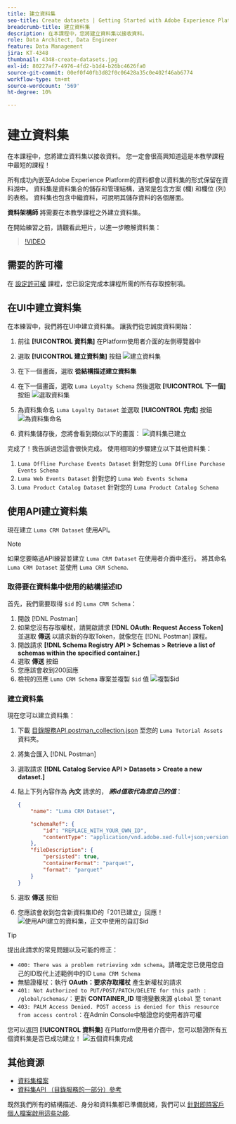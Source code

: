 ```yaml
---
title: 建立資料集
seo-title: Create datasets | Getting Started with Adobe Experience Platform for Data Architects and Data Engineers
breadcrumb-title: 建立資料集
description: 在本課程中，您將建立資料集以接收資料。
role: Data Architect, Data Engineer
feature: Data Management
jira: KT-4348
thumbnail: 4348-create-datasets.jpg
exl-id: 80227af7-4976-4fd2-b1d4-b26bc4626fa0
source-git-commit: 00ef0f40fb3d82f0c06428a35c0e402f46ab6774
workflow-type: tm+mt
source-wordcount: '569'
ht-degree: 10%

---
```


# 建立資料集

<!--15min-->

在本課程中，您將建立資料集以接收資料。 您一定會很高興知道這是本教學課程中最短的課程！

所有成功內嵌至Adobe Experience Platform的資料都會以資料集的形式保留在資料湖中。 資料集是資料集合的儲存和管理結構，通常是包含方案 (欄) 和欄位 (列) 的表格。 資料集也包含中繼資料，可說明其儲存資料的各個層面。 

**資料架構師** 將需要在本教學課程之外建立資料集。

在開始練習之前，請觀看此短片，以進一步瞭解資料集：
>[!VIDEO](https://video.tv.adobe.com/v/27269?learn=on)

## 需要的許可權

在 [設定許可權](configure-permissions.md) 課程，您已設定完成本課程所需的所有存取控制項。

<!--
* Permission items **[!UICONTROL Data Management]** > **[!UICONTROL View Datasets]** and **[!UICONTROL Manage Datasets]**
* Permission item **[!UICONTROL Sandboxes]** > `Luma Tutorial`
* User-role access to the `Luma Tutorial Platform` product profile
* Developer-role access to the `Luma Tutorial Platform` product profile (for API)
-->

## 在UI中建立資料集

在本練習中，我們將在UI中建立資料集。 讓我們從忠誠度資料開始：

1. 前往 **[!UICONTROL 資料集]** 在Platform使用者介面的左側導覽器中
1. 選取 **[!UICONTROL 建立資料集]** 按鈕
   ![建立資料集](assets/datasets-createDataset.png)

1. 在下一個畫面，選取 **從結構描述建立資料集**
1. 在下一個畫面，選取 `Luma Loyalty Schema` 然後選取 **[!UICONTROL 下一個]** 按鈕
   ![選取資料集](assets/datasets-selectSchema.png)

1. 為資料集命名 `Luma Loyalty Dataset` 並選取 **[!UICONTROL 完成]** 按鈕
   ![為資料集命名](assets/datasets-nameDataset.png)
1. 資料集儲存後，您將會看到類似以下的畫面：
   ![資料集已建立](assets/datasets-created.png)

完成了！我告訴過您這會很快完成。 使用相同的步驟建立以下其他資料集：

1. `Luma Offline Purchase Events Dataset` 針對您的 `Luma Offline Purchase Events Schema`
1. `Luma Web Events Dataset` 針對您的 `Luma Web Events Schema`
1. `Luma Product Catalog Dataset` 針對您的 `Luma Product Catalog Schema`


## 使用API建立資料集

現在建立 `Luma CRM Dataset` 使用API。

>[!NOTE]
>
>如果您要略過API練習並建立 `Luma CRM Dataset` 在使用者介面中進行。 將其命名 `Luma CRM Dataset` 並使用 `Luma CRM Schema`.

### 取得要在資料集中使用的結構描述ID

首先，我們需要取得 `$id` 的 `Luma CRM Schema`：

1. 開啟 [!DNL Postman]
1. 如果您沒有存取權杖，請開啟請求 **[!DNL OAuth: Request Access Token]** 並選取 **傳送** 以請求新的存取Token，就像您在 [!DNL Postman] 課程。
1. 開啟請求 **[!DNL Schema Registry API > Schemas > Retrieve a list of schemas within the specified container.]**
1. 選取 **傳送** 按鈕
1. 您應該會收到200回應
1. 檢視的回應 `Luma CRM Schema` 專案並複製 `$id` 值
   ![複製$id](assets/dataset-crm-getSchemaId.png)

### 建立資料集

現在您可以建立資料集：

1. 下載 [目錄服務API.postman_collection.json](https://raw.githubusercontent.com/adobe/experience-platform-postman-samples/master/apis/experience-platform/Catalog%20Service%20API.postman_collection.json) 至您的 `Luma Tutorial Assets` 資料夾。
1. 將集合匯入 [!DNL Postman]
1. 選取請求 **[!DNL Catalog Service API > Datasets > Create a new dataset.]**
1. 貼上下列內容作為 **內文** 請求的， ***將id值取代為您自己的值***：

   ```json
   {
       "name": "Luma CRM Dataset",
   
       "schemaRef": {
           "id": "REPLACE_WITH_YOUR_OWN_ID",
           "contentType": "application/vnd.adobe.xed-full+json;version=1"
       },
       "fileDescription": {
           "persisted": true,
           "containerFormat": "parquet",
           "format": "parquet"
       }
   }
   ```

1. 選取 **傳送** 按鈕
1. 您應該會收到包含新資料集ID的「201已建立」回應！
   ![使用API建立的資料集，正文中使用的自訂$id](assets/datasets-crm-created.png)

>[!TIP]
>
> 提出此請求的常見問題以及可能的修正：
>
> * `400: There was a problem retrieving xdm schema`。請確定您已使用您自己的ID取代上述範例中的ID `Luma CRM Schema`
> * 無驗證權杖：執行 **OAuth：要求存取權杖** 產生新權杖的請求
> * `401: Not Authorized to PUT/POST/PATCH/DELETE for this path : /global/schemas/`：更新 **CONTAINER_ID** 環境變數來源 `global` 至 `tenant`
> * `403: PALM Access Denied. POST access is denied for this resource from access control`：在Admin Console中驗證您的使用者許可權


您可以返回 **[!UICONTROL 資料集]** 在Platform使用者介面中，您可以驗證所有五個資料集是否已成功建立！
![五個資料集完成](assets/datasets-allComplete.png)


## 其他資源

* [資料集檔案](https://experienceleague.adobe.com/docs/experience-platform/catalog/datasets/overview.html?lang=zh-Hant)
* [資料集API （目錄服務的一部分）參考](https://www.adobe.io/experience-platform-apis/references/catalog/#tag/Datasets)

既然我們所有的結構描述、身分和資料集都已準備就緒，我們可以 [針對即時客戶個人檔案啟用這些功能](enable-profiles.md).
